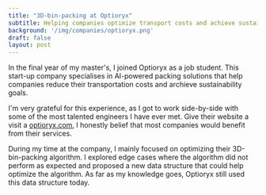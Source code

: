 ```yaml
---
title: "3D-bin-packing at Optioryx"
subtitle: Helping companies optimize transport costs and achieve sustainability
background: '/img/companies/optioryx.png'
draft: false
layout: post
---
```


In the final year of my master's, I joined Optioryx as a job student. This start-up company specialises in AI-powered packing solutions that help companies reduce their transportation costs and archieve sustainability goals. 

I'm very grateful for this experience, as I got to work side-by-side with some of the most talented engineers I have ever met. Give their website a visit a [optioryx.com](https://optioryx.com), I honestly belief that most companies would benefit from their services.

During my time at the company, I mainly focused on optimizing their 3D-bin-packing algorithm. I explored edge cases where the algorithm did not perform as expected and proposed a new data structure that could help optimize the algorithm. As far as my knowledge goes, Optioryx still used this data structure today.